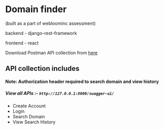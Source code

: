 # Domain finder 

(built as a part of webloominc assessment)

backend - django-rest-framework

frontend - react

Download Postman API collection from [here](https://drive.google.com/file/d/1YYcB6iCBG3-SWJ1D87jQqvhE8gCYr2qa/view?usp=sharing)

## API collection includes
#### Note: Authorization header required to search domain and view history
##### View all APIs :- ```http://127.0.0.1:8000/swagger-ui/```
* Create Account
* Login
* Search Domain
* View Search History
